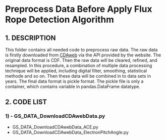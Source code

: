 # Preprocess Data Before Apply Flux Rope Detection Algorithm
## 1. DESCRIPTION
This folder contains all needed code to preprocess raw data. The raw data is firstly downloaded from [CDAweb](https://cdaweb.sci.gsfc.nasa.gov/index.html/) via the API provided by the website. The original data format is CDF. Then the raw data will be cleared, refined, and resampled. In this procedure, a combination of multiple data processing technique will be applied, including digital filter, smoothing, statistical methode and so on. Then these data will be combined in to data sets in years. The final data format is pickle format. The pickle file is only a container, which contains variable in pandas.DataFrame datatype.
## 2. CODE LIST
### 1) - GS_DATA_DownloadCDAwebData.py
- GS_DATA_DownloadCDAwebData_ACE.py
- GS_DATA_DownloadCDAwebData_ElectronPitchAngle.py
